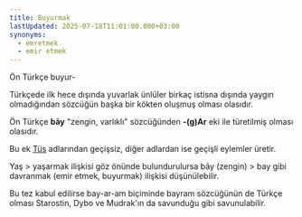```yaml
---
title: Buyurmak
lastUpdated: 2025-07-18T11:01:00.000+03:00
synonyms:
  - emretmek
  - emir etmek
---
```

Ön Türkçe buyur- 

Türkçede ilk hece dışında yuvarlak ünlüler birkaç istisna dışında yaygın olmadığından sözcüğün başka bir kökten oluşmuş olması olasıdır.

Ön Türkçe **bāy** "zengin, varlıklı" sözcüğünden **-(g)Ar** eki ile türetilmiş olması olasıdır. 

Bu ek [Tüs](/sozluk/tüs) adlarından geçişsiz, diğer adlardan ise geçişli eylemler üretir. 

Yaş > yaşarmak ilişkisi göz önünde bulundurulursa bāy (zengin) > bay gibi davranmak (emir etmek, buyurmak) ilişkisi düşünülebilir.

Bu tez kabul edilirse bay-ar-am biçiminde bayram sözcüğünün de Türkçe olması Starostin, Dybo ve Mudrak'ın da savunduğu gibi savunulabilir.

